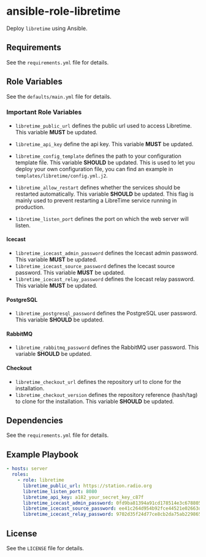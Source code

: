 # ansible-role-libretime

Deploy `libretime` using Ansible.

## Requirements

See the `requirements.yml` file for details.

## Role Variables

See the `defaults/main.yml` file for details.

### Important Role Variables

- `libretime_public_url` defines the public url used to access Libretime. This variable **MUST** be updated.
- `libretime_api_key` define the api key. This variable **MUST** be updated.

- `libretime_config_template` defines the path to your configuration template file. This variable **SHOULD** be updated. This is used to let you deploy your own configuration file, you can find an example in `templates/libretime/config.yml.j2`.

- `libretime_allow_restart` defines whether the services should be restarted automatically. This variable **SHOULD** be updated. This flag is mainly used to prevent restarting a LibreTime service running in production.
- `libretime_listen_port` defines the port on which the web server will listen.

#### Icecast

- `libretime_icecast_admin_password` defines the Icecast admin password. This variable **MUST** be updated.
- `libretime_icecast_source_password` defines the Icecast source password. This variable **MUST** be updated.
- `libretime_icecast_relay_password` defines the Icecast relay password. This variable **MUST** be updated.

#### PostgreSQL

- `libretime_postgresql_password` defines the PostgreSQL user password. This variable **SHOULD** be updated.

#### RabbitMQ

- `libretime_rabbitmq_password` defines the RabbitMQ user password. This variable **SHOULD** be updated.

#### Checkout

- `libretime_checkout_url` defines the repository url to clone for the installation.
- `libretime_checkout_version` defines the repository reference (hash/tag) to clone for the installation. This variable **SHOULD** be updated.

## Dependencies

See the `requirements.yml` file for details.

## Example Playbook

```yml
- hosts: server
  roles:
    - role: libretime
      libretime_public_url: https://station.radio.org
      libretime_listen_port: 8080
      libretime_api_key: a182_your_secret_key_c87f
      libretime_icecast_admin_password: 0fd9ba81394a91cd178514e3c6788052
      libretime_icecast_source_password: ee41c264d954b92fce44521e02663d89
      libretime_icecast_relay_password: 9702d35f24d77ce8cb2da75ab2298654
```

## License

See the `LICENSE` file for details.
